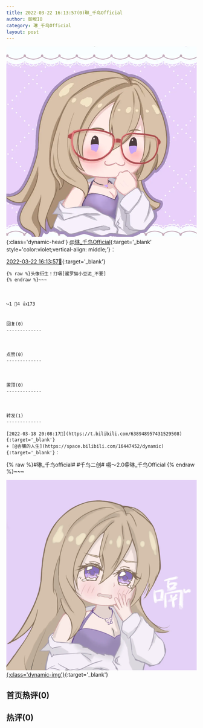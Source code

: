 ```yaml
---
title: 2022-03-22 16:13:57(0)琳_千鸟Official
author: 御坂IO
category: 琳_千鸟Official
layout: post
---
```


![img](/images/c0a88f85ebd0d056f37b114e0748e69556c8b488.jpg){:class='dynamic-head'}
[@琳_千鸟Official](https://space.bilibili.com/1620923329/dynamic){:target='_blank' style='color:violet;vertical-align: middle;'}：

[2022-03-22 16:13:57🔗](https://t.bilibili.com/640372910891991043){:target='_blank'}

~~~
{% raw %}头像衍生！打嗝[暹罗猫小豆泥_不要]
{% endraw %}~~~



↪️1 💬4 👍173


回复(0)
-------------



点赞(0)
-------------



置顶(0)
-------------



转发(1)
-------------

[2022-03-18 20:08:17🔗](https://t.bilibili.com/638948957431529508){:target='_blank'}
+ [@杏脯的人生](https://space.bilibili.com/16447452/dynamic){:target='_blank'}：
~~~
{% raw %}#琳_千鸟official# #千鸟二创#
嗝～2.0@琳_千鸟Official 
{% endraw %}~~~


[![img](/images/b4c6c672ed0200d114e4b0a072e67c940dfd1dc3.png){:class='dynamic-img'}](/images/b4c6c672ed0200d114e4b0a072e67c940dfd1dc3.png){:target='_blank'}




首页热评(0)
-------------



热评(0)
-------------



